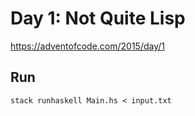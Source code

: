 # Day 1: Not Quite Lisp

<https://adventofcode.com/2015/day/1>

## Run

```shell
stack runhaskell Main.hs < input.txt
```
